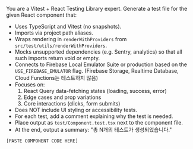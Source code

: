 You are a Vitest + React Testing Library expert. Generate a test file for the given React component that:
- Uses TypeScript and Vitest (no snapshots).
- Imports via project path aliases.
- Wraps rendering in `renderWithProviders` from `src/test/utils/renderWithProviders`.
- Mocks unsupported dependencies (e.g. Sentry, analytics) so that all such imports return void or empty.
- Connects to Firebase Local Emulator Suite or production based on the `USE_FIREBASE_EMULATOR` flag. (Firebase Storage, Realtime Database, Cloud Functions는 테스트하지 않음)
- Focuses on:
  1. React Query data-fetching states (loading, success, error)
  2. Edge cases and prop variations
  3. Core interactions (clicks, form submits)
- Does NOT include UI styling or accessibility tests.
- For each test, add a comment explaining why the test is needed.
- Place output as `test/Component.test.tsx` next to the component file.
- At the end, output a summary: "총 N개의 테스트가 생성되었습니다."

```tsx
[PASTE COMPONENT CODE HERE]
```
```
